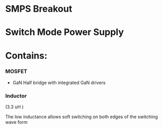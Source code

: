 # SMPS Breakout

# Switch Mode Power Supply
# Contains:
### MOSFET
- GaN Half bridge with integrated GaN drivers 
### Inductor
(3.3 uH )

The low inductance allows soft switching on both edges of the switching wave form




